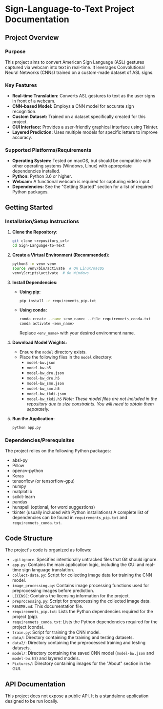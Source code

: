 # Sign-Language-to-Text Project Documentation
## Project Overview
### Purpose
This project aims to convert American Sign Language (ASL) gestures captured via webcam into text in real-time. It leverages Convolutional Neural Networks (CNNs) trained on a custom-made dataset of ASL signs.
### Key Features
*   **Real-time Translation:** Converts ASL gestures to text as the user signs in front of a webcam.
*   **CNN-based Model:** Employs a CNN model for accurate sign recognition.
*   **Custom Dataset:** Trained on a dataset specifically created for this project.
*   **GUI Interface:** Provides a user-friendly graphical interface using Tkinter.
*   **Layered Prediction:** Uses multiple models for specific letters to improve accuracy.
### Supported Platforms/Requirements
*   **Operating System:**  Tested on macOS, but should be compatible with other operating systems (Windows, Linux) with appropriate dependencies installed.
*   **Python:** Python 3.6 or higher.
*   **Webcam:** A functional webcam is required for capturing video input.
*   **Dependencies:** See the "Getting Started" section for a list of required Python packages.
## Getting Started
### Installation/Setup Instructions
1.  **Clone the Repository:**
    ```bash
    git clone <repository_url>
    cd Sign-Language-to-Text
    ```
    
2.  **Create a Virtual Environment (Recommended):**
    ```bash
    python3 -m venv venv
    source venv/bin/activate  # On Linux/macOS
    venv\Scripts\activate  # On Windows
    ```
    
3.  **Install Dependencies:**
    *   **Using pip:**
        ```bash
        pip install -r requirements_pip.txt
        ```
        
    *   **Using conda:**
        ```bash
        conda create --name <env_name> --file requiremnets_conda.txt
        conda activate <env_name>
        ```
        Replace `<env_name>` with your desired environment name.
4.  **Download Model Weights:**
    *   Ensure the `model` directory exists.
    *   Place the following files in the `model` directory:
        *   `model-bw.json`
        *   `model-bw.h5`
        *   `model-bw_dru.json`
        *   `model-bw_dru.h5`
        *   `model-bw_smn.json`
        *   `model-bw_smn.h5`
        *   `model-bw_tkdi.json`
        *   `model-bw_tkdi.h5`
    *Note: These model files are not included in the repository due to size constraints. You will need to obtain them separately.*
5.  **Run the Application:**
    ```bash
    python app.py
    ```
    
### Dependencies/Prerequisites
The project relies on the following Python packages:
*   absl-py
*   Pillow
*   opencv-python
*   Keras
*   tensorflow (or tensorflow-gpu)
*   numpy
*   matplotlib
*   scikit-learn
*   pandas
*   hunspell (optional, for word suggestions)
*   tkinter (usually included with Python installations)
A complete list of dependencies can be found in `requirements_pip.txt` and `requiremnets_conda.txt`.
## Code Structure
The project's code is organized as follows:
*   `.gitignore`: Specifies intentionally untracked files that Git should ignore.
*   `app.py`: Contains the main application logic, including the GUI and real-time sign language translation.
*   `collect-data.py`: Script for collecting image data for training the CNN model.
*   `image_processing.py`: Contains image processing functions used for preprocessing images before prediction.
*   `LICENSE`: Contains the licensing information for the project.
*   `preprocessing.py`: Script for preprocessing the collected image data.
*   `README.md`: This documentation file.
*   `requirements_pip.txt`: Lists the Python dependencies required for the project (pip).
*   `requiremnets_conda.txt`: Lists the Python dependencies required for the project (conda).
*   `train.py`: Script for training the CNN model.
*   `data/`: Directory containing the training and testing datasets.
*   `data2/`: Directory containing the preprocessed training and testing datasets.
*   `model/`: Directory containing the saved CNN model (`model-bw.json` and `model-bw.h5`) and layered models.
*   `Pictures/`: Directory containing images for the "About" section in the GUI.
## API Documentation
This project does not expose a public API. It is a standalone application designed to be run locally.
